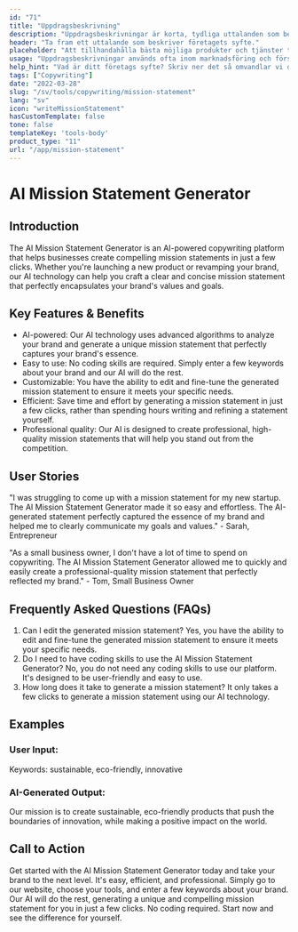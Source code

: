 ```yaml
---
id: "71"
title: "Uppdragsbeskrivning"
description: "Uppdragsbeskrivningar är korta, tydliga uttalanden som beskriver ett företags syfte, vad det gör och varför det finns. De används ofta för att kommunicera ett företags värderingar och mål, och de kan användas som ett sätt att särskilja ett företag från ett annat."
header: "Ta fram ett uttalande som beskriver företagets syfte."
placeholder: "Att tillhandahålla bästa möjliga produkter och tjänster till våra kunder."
usage: "Uppdragsbeskrivningar används ofta inom marknadsföring och försäljning för att kommunicera vad ett företag gör och varför det är annorlunda. Följande generator kan hjälpa dig att utforma och brainstromera en stilistisk uppdragsbeskrivning som är nära kopplad till ditt varumärke."
help_hint: "Vad är ditt företags syfte? Skriv ner det så omvandlar vi det till en uppdragsbeskrivning."
tags: ["Copywriting"]
date: "2022-03-28"
slug: "/sv/tools/copywriting/mission-statement"
lang: "sv"
icon: "writeMissionStatement"
hasCustomTemplate: false
tone: false
templateKey: 'tools-body'
product_type: "11"
url: "/app/mission-statement"
---
```


# AI Mission Statement Generator

## Introduction

The AI Mission Statement Generator is an AI-powered copywriting platform that helps businesses create compelling mission statements in just a few clicks. Whether you're launching a new product or revamping your brand, our AI technology can help you craft a clear and concise mission statement that perfectly encapsulates your brand's values and goals.

## Key Features & Benefits

- AI-powered: Our AI technology uses advanced algorithms to analyze your brand and generate a unique mission statement that perfectly captures your brand's essence.
- Easy to use: No coding skills are required. Simply enter a few keywords about your brand and our AI will do the rest.
- Customizable: You have the ability to edit and fine-tune the generated mission statement to ensure it meets your specific needs.
- Efficient: Save time and effort by generating a mission statement in just a few clicks, rather than spending hours writing and refining a statement yourself.
- Professional quality: Our AI is designed to create professional, high-quality mission statements that will help you stand out from the competition.

## User Stories

"I was struggling to come up with a mission statement for my new startup. The AI Mission Statement Generator made it so easy and effortless. The AI-generated statement perfectly captured the essence of my brand and helped me to clearly communicate my goals and values." - Sarah, Entrepreneur

"As a small business owner, I don't have a lot of time to spend on copywriting. The AI Mission Statement Generator allowed me to quickly and easily create a professional-quality mission statement that perfectly reflected my brand." - Tom, Small Business Owner

## Frequently Asked Questions (FAQs)

1. Can I edit the generated mission statement? Yes, you have the ability to edit and fine-tune the generated mission statement to ensure it meets your specific needs.
2. Do I need to have coding skills to use the AI Mission Statement Generator? No, you do not need any coding skills to use our platform. It's designed to be user-friendly and easy to use.
3. How long does it take to generate a mission statement? It only takes a few clicks to generate a mission statement using our AI technology.

## Examples

### User Input: 

Keywords: sustainable, eco-friendly, innovative

### AI-Generated Output: 

Our mission is to create sustainable, eco-friendly products that push the boundaries of innovation, while making a positive impact on the world.

## Call to Action

Get started with the AI Mission Statement Generator today and take your brand to the next level. It's easy, efficient, and professional. Simply go to our website, choose your tools, and enter a few keywords about your brand. Our AI will do the rest, generating a unique and compelling mission statement for you in just a few clicks. No coding required. Start now and see the difference for yourself.